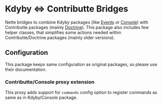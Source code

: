 # Kdyby <=> Contributte Bridges
Nette bridges to combine Kdyby packages (like [Events](https://github.com/kdyby/events) or [Console](https://github.com/kdyby/console)) with Contributte packages (mainly [Doctrine](https://github.com/contributte/doctrine-orm)).
This package also includes few helper classes, that simplifies some actions needed within Contributte/Doctrine packages (mainly older versions).

## Configuration
This package keeps same configuration as original packages, so please use their documentation.

### Contributte/Console proxy extension
This proxy adds support for `commands` config option to register commands as same as in Kdyby/Console package.